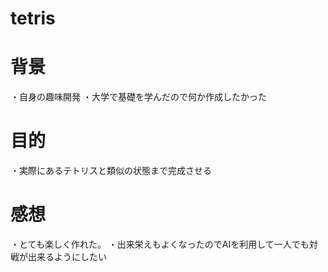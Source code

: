 # tetris
# 背景
・自身の趣味開発
・大学で基礎を学んだので何か作成したかった

# 目的
・実際にあるテトリスと類似の状態まで完成させる

# 感想
・とても楽しく作れた。
・出来栄えもよくなったのでAIを利用して一人でも対戦が出来るようにしたい
